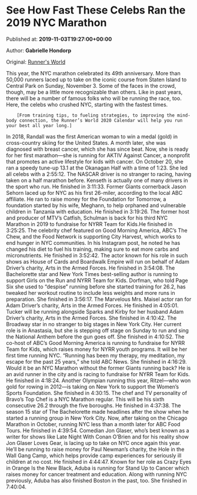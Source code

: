 
# See How Fast These Celebs Ran the 2019 NYC Marathon

Published at: **2019-11-03T19:27:00+00:00**

Author: **Gabrielle Hondorp**

Original: [Runner&#39;s World](https://www.runnersworld.com/news/g29553191/celebrities-running-nyc-marathon-2019/)

This year, the NYC marathon celebrated its 49th anniversary. More than 50,000 runners laced up to take on the iconic course from Staten Island to Central Park on Sunday, November 3.
Some of the faces in the crowd, though, may be a little more recognizable than others. Like in past years, there will be a number of famous folks who will be running the race, too. Here, the celebs who crushed NYC, starting with the fastest times.

        [From training tips, to fueling strategies, to improving the mind-body connection, the Runner’s World 2020 Calendar will help you run your best all year long.]
      
In 2018, Randall was the first American woman to win a medal (gold) in cross-country skiing for the United States. A month later, she was diagnosed with breast cancer, which she has since beat. Now, she is ready for her first marathon—she is running for AKTIV Against Cancer, a nonprofit that promotes an active lifestyle for kids with cancer. On October 20, she ran a speedy tune-up 13.1 at the Okanagan Half with a time of 1:23. She led all celebs with a 2:55:12.
The NASCAR driver is no stranger to racing, having taken on a half marathon before. Kenseth is actually one of many drivers in the sport who run. He finished in 3:11:33.
Former Giants cornerback Jason Sehorn laced up for NYC as his first 26-miler, according to the local ABC affiliate. He ran to raise money for the Foundation for Tomorrow, a foundation started by his wife, Meghann, to help orphaned and vulnerable children in Tanzania with education. He finished in 3:19:26.
The former host and producer of MTV’s Catfish, Schulman is back for his third NYC Marathon in 2019 to fundraise for NYRR Team for Kids.He finished in 3:25:25.
The celebrity chef featured on Good Morning America, ABC’s The Chew, and the Food Network is supporting City Harvest, which works to end hunger in NYC communities. In his Instagram post, he noted he has changed his diet to fuel his training, making sure to eat more carbs and micronutrients. He finished in 3:52:42.
The actor known for his role in such shows as House of Cards and Boardwalk Empire will run on behalf of Adam Driver’s charity, Arts in the Armed Forces. He finished in 3:54:08.
The Bachelorette star and New York Times best-selling author is running to support Girls on the Run and NYRR Team for Kids. Dorfman, who told Page Six she used to “despise” running before she started training for 26.2, has tweaked her workout routine to include less weights and more runs in preparation. She finished in 3:56:17.
The Marvelous Mrs. Maisel actor ran for Adam Driver’s charity, Arts in the Armed Forces. He finished in 4:05:01.
Tucker will be running alongside Sparks and Kirby for her husband Adam Driver’s charity, Arts in the Armed Forces. She finished in 4:10:42.
The Broadway star in no stranger to big stages in New York City. Her current role is in Anastasia, but she is stepping off stage on Sunday to run and sing the National Anthem before the gun goes off. She finished in 4:10:52.
The co-host of ABC’s Good Morning America is running to fundraise for NYRR Team for Kids, which raises money for NYRR youth programs. It will be her first time running NYC.
“Running has been my therapy, my meditation, my escape for the past 25 years,” she told ABC News. She finished in 4:16:29.
Would it be an NYC Marathon without the former Giants running back? He is an avid runner in the city and is racing to fundraise for NYRR Team for Kids. He finished in 4:18:24.
Another Olympian running this year, Ritzel—who won gold for rowing in 2012—is taking on New York to support the Women’s Sports Foundation. She finished in 4:30:15.
The chef and TV personality of Bravo’s Top Chef is a NYC Marathon regular. This will be his sixth consecutive 26.2 through the five boroughs. He finished in 4:37:38.
The season 15 star of The Bachelorette made headlines after the show when he started a running group in New York City. Now, after taking on the Chicago Marathon in October, running NYC less than a month later for ABC Food Tours. He finished in 4:39:54.
Comedian Jon Glaser, who’s best known as a writer for shows like Late Night With Conan O’Brien and for his reality show Jon Glaser Loves Gear, is lacing up to take on NYC once again this year. He’ll be running to raise money for Paul Newman’s charity, the Hole in the Wall Gang Camp, which helps provide camp experiences for seriously ill children at no cost. He finished in 4:44:47.
Known for her role as Crazy Eyes in Orange Is the New Black, Aduba is running for Stand Up to Cancer which raises money for cancer treatment and education. Along with running NYC previously, Aduba has also finished Boston in the past, too. She finished in 7:40:04.
